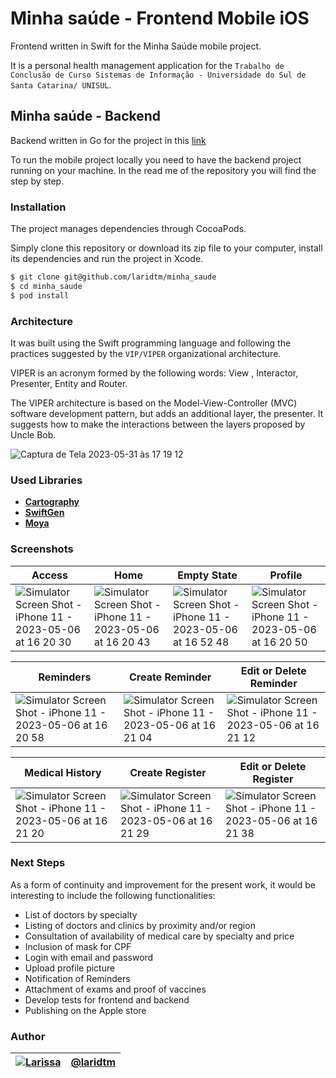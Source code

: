 # Minha saúde - Frontend Mobile iOS

Frontend written in Swift for the Minha Saúde mobile project.

It is a personal health management application for the `Trabalho de Conclusão de Curso Sistemas de Informação - Universidade do Sul de Santa Catarina/ UNISUL`.

## Minha saúde - Backend

Backend written in Go for the project in this [link](https://github.com/laridtm/minha_saude_backend)

To run the mobile project locally you need to have the backend project running on your machine. In the read me of the repository you will find the step by step.

### Installation

The project manages dependencies through CocoaPods.

Simply clone this repository or download its zip file to your computer, install its dependencies and run the project in Xcode.

```bash
$ git clone git@github.com/laridtm/minha_saude
$ cd minha_saude
$ pod install
```
### Architecture

It was built using the Swift programming language and following the practices suggested by the `VIP/VIPER` organizational architecture. 

VIPER is an acronym formed by the following words: View , Interactor, Presenter, Entity and Router. 

The VIPER architecture is based on the Model-View-Controller (MVC) software development pattern, but adds an additional layer, the presenter. It suggests how to make the interactions between the layers proposed by Uncle Bob.

![Captura de Tela 2023-05-31 às 17 19 12](https://github.com/laridtm/minha_saude/assets/55598696/d98a173a-d04a-4069-818a-e6c475c848ff)

### Used Libraries

* [**Cartography**](https://github.com/SciTools/cartopy)
* [**SwiftGen**](https://github.com/SwiftGen/SwiftGen)
* [**Moya**](https://github.com/Moya/Moya)

### Screenshots

| Access | Home | Empty State |  Profile | 
|-------------|-------------|-------------|-------------|
| ![Simulator Screen Shot - iPhone 11 - 2023-05-06 at 16 20 30](https://github.com/laridtm/minha_saude/assets/55598696/cfe403ea-4125-4c05-a827-4734f09b45b7) | ![Simulator Screen Shot - iPhone 11 - 2023-05-06 at 16 20 43](https://github.com/laridtm/minha_saude/assets/55598696/1d4a24cd-2081-41fb-ba3a-0ed493bea0a3) |![Simulator Screen Shot - iPhone 11 - 2023-05-06 at 16 52 48](https://github.com/laridtm/minha_saude/assets/55598696/b5a26726-7e94-42dc-89de-fce50f29212f) | ![Simulator Screen Shot - iPhone 11 - 2023-05-06 at 16 20 50](https://github.com/laridtm/minha_saude/assets/55598696/d4405303-8a59-41bf-b537-10c64722c352) |

| Reminders | Create Reminder | Edit or Delete Reminder | 
|-------------|-------------|-------------|
|![Simulator Screen Shot - iPhone 11 - 2023-05-06 at 16 20 58](https://github.com/laridtm/minha_saude/assets/55598696/af5a2f66-8a2e-42d0-890c-0df2f19a05b6) | ![Simulator Screen Shot - iPhone 11 - 2023-05-06 at 16 21 04](https://github.com/laridtm/minha_saude/assets/55598696/a5e6cc9c-5c22-4cdc-a9b4-7dc5cc6a0da9)| ![Simulator Screen Shot - iPhone 11 - 2023-05-06 at 16 21 12](https://github.com/laridtm/minha_saude/assets/55598696/2f069095-288e-469c-81ff-b5a0c5d8bcb5)|

| Medical History | Create Register | Edit or Delete Register | 
|-------------|-------------|-------------|
| ![Simulator Screen Shot - iPhone 11 - 2023-05-06 at 16 21 20](https://github.com/laridtm/minha_saude/assets/55598696/98bd316c-eacd-46c6-9b03-6b31a6bac121) | ![Simulator Screen Shot - iPhone 11 - 2023-05-06 at 16 21 29](https://github.com/laridtm/minha_saude/assets/55598696/9a5033a7-bc95-4de8-bc85-462fb592cc43) | ![Simulator Screen Shot - iPhone 11 - 2023-05-06 at 16 21 38](https://github.com/laridtm/minha_saude/assets/55598696/444aa504-3e86-453c-81e8-c823d28d4410)| 

### Next Steps

As a form of continuity and improvement for the present work, it would be interesting to include the following functionalities:

* List of doctors by specialty
* Listing of doctors and clinics by proximity and/or region
* Consultation of availability of medical care by specialty and price
* Inclusion of mask for CPF
* Login with email and password
* Upload profile picture
* Notification of Reminders
* Attachment of exams and proof of vaccines
* Develop tests for frontend and backend
* Publishing on the Apple store

### Author

| [![Larissa](https://avatars.githubusercontent.com/u/55598696?v=4&s=80)](https://github.com/laridtm/) | [@laridtm](https://github.com/laridtm/) |
| ------ | ------ |
